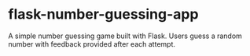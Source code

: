 # flask-number-guessing-app
A simple number guessing game built with Flask. Users guess a random number with feedback provided after each attempt.
